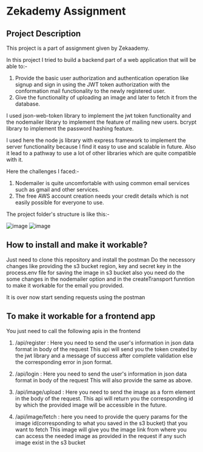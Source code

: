 # Zekademy Assignment


## Project Description

This project is a part of assignment given by Zekaademy.

In this project I tried to build a backend part of a web application that will be able to:-
1. Provide the basic user authorization and authentication operation like signup and sign in using the JWT token authorization with the conformation mail functionality to the newly registered user.
2. Give the functionality of uploading an image and later to fetch it from the database.

I used json-web-token library to implement the jwt token functionality and the nodemailer library to implement the feature of mailing new users. bcrypt library to implement the password hashing feature. 

I used here the node js library with express framework to implement the server functionality because I find it easy to use and scalable in future. Also it lead to a pathway to use a lot of other libraries which are quite compatible with it. 

Here the challenges I faced:-
1. Nodemailer is quite uncomfortable with using common email services such as gmail and other services. 
2. The free AWS account creation needs your credit details which is not easily possible for everyone to use.

The project folder's structure is like this:-

![image](https://user-images.githubusercontent.com/89704806/204094128-bb0ca19e-3821-4ae3-9630-507d649bb159.png)                                                                                                                                                  ![image](https://user-images.githubusercontent.com/89704806/204094037-17f9ac6a-86ca-4e7c-8c07-d12fd2f5411c.png)                 



## How to install and make it workable?

Just need to clone this repository and install the postman 
Do the necessory changes like providing the s3 bucket region, key and secret key in the process.env file for saving the image in s3 bucket also you need do the some changes in the nodemailer option and in the createTransport funntion to make it workable for the email you provided.

It is over now start sending requests using the postman

## To make it workable for a frontend app
You just need to call the following apis in the frontend
1. /api/register : 
Here you need to send the user's information in json data format in body of the request
This api will send you the token created by the jwt library and a message of success after complete validation else the corresponding error in json format.

2. /api/login : Here you need to send the user's information in json data format in body of the request
This will also provide the same as above.

3. /api/image/upload : Here you need to send the image as a form element in the body of the request.
This api will return you the corresponding id by which the provided image will be accessible in the future.

4. /api/image/fetch : here you need to provide the query params for the image id(corresponding to what you saved in the s3 bucket) that you want to fetch
This image will give you the image link from where you can access the needed
image as provided in the request if any such image exist in the s3 bucket
